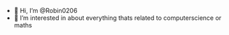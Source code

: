 - 👋 Hi, I’m @Robin0206
- 👀 I’m interested in about everything thats related to computerscience or maths


<!---
Robin0206/Robin0206 is a ✨ special ✨ repository because its `README.md` (this file) appears on your GitHub profile.
You can click the Preview link to take a look at your changes.
--->
